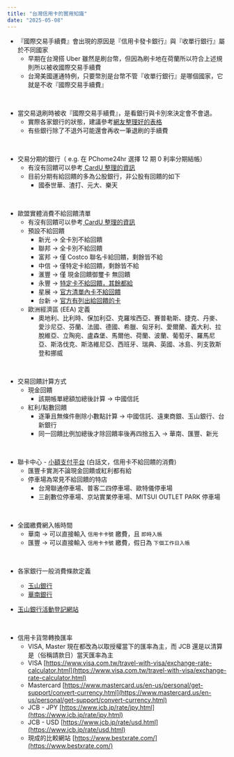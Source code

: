 ```yaml
---
title: "台灣信用卡的實用知識"
date: "2025-05-08"
---
```


* 『國際交易手續費』會出現的原因是『信用卡發卡銀行』與『收單行銀行』屬於不同國家
    * 早期在台灣搭 Uber 雖然是刷台幣，但因為刷卡地在荷蘭所以符合上述規則所以被收國際交易手續費
    * 台灣美國運通特例，只要幣別是台幣不管『收單行銀行』是哪個國家，它就是不收『國際交易手續費』

</br>

* 當交易退刷時被收『國際交易手續費』，是看銀行與卡別來決定會不會退。
    * 實際各家銀行的狀態，建議參考[網友整理好的表格](https://www.beurlife.com/2017/08/visa-jcb-master-refund-fee.html)
    * 有些銀行除了不退外可能還會再收一筆退刷的手續費

</br>

* 交易分期的銀行（ e.g. 在 PChome24hr 選擇 12 期 0 利率分期結帳）
    * 有沒有回饋可以參考[ CardU 整理的資訊](https://www.cardu.com.tw/message/detail.php?44743)
    * 目前分期有給回饋的多為公股銀行，非公股有回饋的如下
        * 國泰世華、渣打、元大、樂天

</br>


* 歐盟實體消費不給回饋清單
    * 有沒有回饋可以參考[ CardU 整理的資訊](https://www.cardu.com.tw/message/detail.php?50056)
    * 預設不給回饋
        * 新光 -> 全卡別不給回饋  
        * 聯邦 -> 全卡別不給回饋  
        * 富邦 -> 僅 Costco 聯名卡給回饋，剩餘皆不給  
        * 中信 -> 僅特定卡給回饋，剩餘皆不給  
        * 滙豐 -> 僅 現金回饋御璽卡 無回饋  
        * 永豐 -> [特定卡不給回饋，其餘都給](https://bank.sinopac.com/sinopacBT/webevents/creditpdf/2024%E5%B9%B4H1%E6%AC%8A%E7%9B%8A%E6%88%96%E6%9C%8D%E5%8B%99%E8%AA%BF%E6%95%B4.pdf)
        * 星展 -> [官方清單內卡不給回饋](https://www.dbs.com.tw/iwov-resources/pdf/Latest%20News/other-cards-version.pdf)
        * 台新 -> [官方有列出給回饋的卡](https://www.taishinbank.com.tw/TSB/personal/common/important-notice/TSBankImportantNotice-000616/)
    * 歐洲經濟區 (EEA) 定義 
        * 奧地利、比利時、保加利亞、克羅埃西亞、賽普勒斯、捷克、丹麥、愛沙尼亞、芬蘭、法國、德國、希臘、匈牙利、愛爾蘭、義大利、拉脫維亞、立陶宛、盧森堡、馬爾他、荷蘭、波蘭、葡萄牙、羅馬尼亞、斯洛伐克、斯洛維尼亞、西班牙、瑞典、英國、冰島、列支敦斯登和挪威


</br>

* 交易回饋計算方式
    * 現金回饋
        * 該期帳單總額加總後計算 -> 中國信託
    * 紅利/點數回饋
        * 逐筆且無條件刪除小數點計算 -> 中國信託、遠東商銀、玉山銀行、台新銀行
        * 同一回饋比例加總後才除回饋率後再四捨五入 -> 華南、匯豐、新光


</br>

* 聯卡中心 - [小額支付平台](https://www.nccc.com.tw/wps/wcm/connect/zh/home/BusinessOperations/CardBusiness/MicroPayment) (白話文，信用卡不給回饋的消費)
    * 匯豐卡實測不論現金回饋或紅利都有給
    * 停車場為常見不給回饋的特店
        * 台灣聯通停車場、普客二四停車場、歐特儀停車場
        * 三創數位停車場、京站實業停車場、MITSUI OUTLET PARK 停車場

</br>

* 全國繳費網入帳時間
    * 華南 -> 可以直接輸入 `信用卡卡號` 繳費，且 `即時入帳`
    * 匯豐 -> 可以直接輸入 `信用卡卡號` 繳費，假日為 `下個工作日入帳`


</br>

* 各家銀行一般消費條款定義
    * [玉山銀行](https://www.esunbank.com.tw/event/credit/notice/index.html)
    * [華南銀行](https://www.hncb.com.tw/wps/wcm/connect/6b9295c5-ea19-4ab8-9366-402084a12f8c/%E8%8F%AF%E5%8D%97%E9%8A%80%E8%A1%8C%E4%BF%A1%E7%94%A8%E5%8D%A1%E7%B0%BD%E5%B8%B3%E5%8D%A1%E4%B8%80%E8%88%AC%E6%B6%88%E8%B2%BB%E5%AE%9A%E7%BE%A9.pdf?MOD=AJPERES&CONVERT_TO=url&CACHEID=ROOTWORKSPACE-6b9295c5-ea19-4ab8-9366-402084a12f8c-nYw1bv5)

* [玉山銀行活動登記網站](https://card.esunbank.com.tw/EsunCreditweb/txnservice/identify?PRJCD=ALLACTIV) 


</br>


* 信用卡貨幣轉換匯率
    * VISA, Master 現在都改為以取授權當下的匯率為主，而 JCB 還是以清算是（俗稱請款日）當天匯率為主
    * VISA [https://www.visa.com.tw/travel-with-visa/exchange-rate-calculator.html](https://www.visa.com.tw/travel-with-visa/exchange-rate-calculator.html)
    * Mastercard [https://www.mastercard.us/en-us/personal/get-support/convert-currency.html](https://www.mastercard.us/en-us/personal/get-support/convert-currency.html)
    * JCB - JPY [https://www.jcb.jp/rate/jpy.html](https://www.jcb.jp/rate/jpy.html)
    * JCB - USD [https://www.jcb.jp/rate/usd.html](https://www.jcb.jp/rate/usd.html) 
    * 現成的比較網站  [https://www.bestxrate.com/](https://www.bestxrate.com/)
